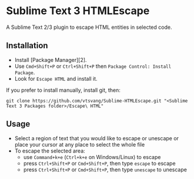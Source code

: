 Sublime Text 3 HTMLEscape
============================

A Sublime Text 2/3 plugin to escape HTML entities in selected code.

## Installation

 * Install [Package Manager][2].
 * Use `Cmd+Shift+P` or `Ctrl+Shift+P` then `Package Control: Install Package`.
 * Look for `Escape HTML` and install it.

If you prefer to install manually, install git, then:

    git clone https://github.com/vtsvang/Sublime-HTMLEscape.git "<Sublime Text 3 Packages folder>/Escape\ HTML"

## Usage

 * Select a region of text that you would like to escape or unescape or place your cursor at any place to select the whole file
 * To escape the selected area:
   * use `Command+k+e` (`Ctrl+k+e` on Windows/Linux) to escape
   * press `Ctrl+Shift+P` or `Cmd+Shift+P`, then type `escape` to escape
   * press `Ctrl+Shift+P` or `Cmd+Shift+P`, then type `unescape` to unescape
